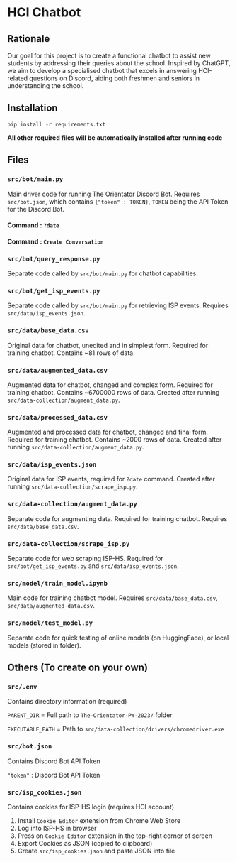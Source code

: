 # HCI Chatbot
## Rationale
Our goal for this project is to create a functional chatbot to assist new students by addressing their queries about the school. Inspired by ChatGPT, we aim to develop a specialised chatbot that excels in answering HCI-related questions on Discord, aiding both freshmen and seniors in understanding the school.

## Installation
```
pip install -r requirements.txt
```
**All other required files will be automatically installed after running code**
## Files

### `src/bot/main.py`
Main driver code for running The Orientator Discord Bot. Requires `src/bot.json`, which contains `{"token" : TOKEN}`, `TOKEN` being the API Token for the Discord Bot.

#### Command : `?date`
#### Command : `Create Conversation`

### `src/bot/query_response.py`
Separate code called by `src/bot/main.py` for chatbot capabilities.

### `src/bot/get_isp_events.py`
Separate code called by `src/bot/main.py` for retrieving ISP events. Requires `src/data/isp_events.json`.

### `src/data/base_data.csv`
Original data for chatbot, unedited and in simplest form. Required for training chatbot. Contains ~81 rows of data.

### `src/data/augmented_data.csv`
Augmented data for chatbot, changed and complex form. Required for training chatbot. Contains ~6700000 rows of data. Created after running `src/data-collection/augment_data.py`.

### `src/data/processed_data.csv`
Augmented and processed data for chatbot, changed and final form. Required for training chatbot. Contains ~2000 rows of data. Created after running `src/data-collection/augment_data.py`.

### `src/data/isp_events.json`
Original data for ISP events, required for `?date` command. Created after running `src/data-collection/scrape_isp.py`.

### `src/data-collection/augment_data.py`
Separate code for augmenting data. Required for training chatbot. Requires `src/data/base_data.csv`. 

### `src/data-collection/scrape_isp.py`
Separate code for web scraping ISP-HS. Required for `src/bot/get_isp_events.py` and `src/data/isp_events.json`. 

### `src/model/train_model.ipynb`
Main code for training chatbot model. Requires `src/data/base_data.csv`, `src/data/augmented_data.csv`.

### `src/model/test_model.py`
Separate code for quick testing of online models (on HuggingFace), or local models (stored in folder). 

## Others (To create on your own)
### `src/.env`
Contains directory information (required)

`PARENT_DIR` = Full path to `The-Orientator-PW-2023/` folder

`EXECUTABLE_PATH` = Path to `src/data-collection/drivers/chromedriver.exe`

### `src/bot.json`
Contains Discord Bot API Token

`"token"` : Discord Bot API Token

### `src/isp_cookies.json`
Contains cookies for ISP-HS login (requires HCI account)

1. Install `Cookie Editor` extension from Chrome Web Store
2. Log into ISP-HS in browser
3. Press on `Cookie Editor` extension in the top-right corner of screen
4. Export Cookies as JSON (copied to clipboard)
5. Create `src/isp_cookies.json` and paste JSON into file